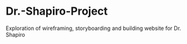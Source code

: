 # Dr.-Shapiro-Project
Exploration of wireframing, storyboarding and building website for Dr. Shapiro
